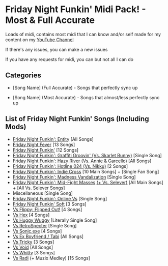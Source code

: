 
# Friday Night Funkin' Midi Pack! - Most & Full Accurate

Loads of midi, contains most midi that I can know and/or self made for my content on my [YouTube Channel](https://www.youtube.com/channel/UCqNkUuUOYPHVsIpgk3FBStg)

If there's any issues, you can make a new issues

If you have any requests for midi, you can but not all I can do


## Categories

- [Song Name] (Full Accurate) - Songs that perfectly sync up

- [Song Name] (Most Accurate) - Songs that almost/less perfectly sync up
## List of Friday Night Funkin' Songs (Including Mods)

- [Friday Night Funkin': Entity](https://gamebanana.com/mods/284934) [All Songs]
- [Friday Night Fever](https://gamebanana.com/mods/310465) [13 Songs]
- [Friday Night Funkin'](https://ninja-muffin24.itch.io/funkin) [12 Songs]
- [Friday Night Funkin': Graffiti Groovin' (Vs. Skarlet Bunny)](https://gamebanana.com/mods/409366) [Single Song]
- [Friday Night Funkin': Hazy River (Vs. Annie & Garcello)](https://gamebanana.com/mods/374660) [All Songs]
- [Friday Night Funkin': Hotline 024 (Vs. Nikku)](https://gamebanana.com/mods/373298) [2 Songs]
- [Friday Night Funkin': Indie Cross](https://gamejolt.com/games/indiecross/643540) [10 Main Songs] + [Single Fan Song]
- [Friday Night Funkin': Madness Vandalization](https://gamebanana.com/mods/327032) [Single Song]
- [Friday Night Funkin': Mid-Fight Masses](https://tmm69.itch.io/fnf-mid-fight-masses) [(+ Vs. Selever)](https://gamejolt.com/games/fnf-vs-selever/650777) [All Main Songs] + [All Vs. Selever Songs]
- Miscellaneous [Single Song]
- [Friday Night Funkin': Online Vs](https://gamebanana.com/mods/286594) [Single Song]
- [Friday Night Funkin' Soft](https://gamebanana.com/mods/312803) [3 Songs]
- [Vs Flippy: Flipped Out!](https://gamebanana.com/mods/408214) [4 Songs]
- [Vs Hex](https://gamebanana.com/mods/44225) [4 Songs]
- [Vs Huggy Wuggy](https://gamejolt.com/games/huggywuggyfnf/657741) [Literally Single Song]
- [Vs RetroSpecter](https://gamebanana.com/mods/317366) [Single Song]
- [Vs Sonic.exe](https://gamebanana.com/mods/316022) [4 Songs]
- [Vs Ex Boyfriend / Tabi](https://gamebanana.com/mods/286388) [All Songs]
- [Vs Tricky](https://gamebanana.com/mods/44334) [3 Songs]
- [Vs Void](https://gamebanana.com/mods/307819) [All Songs]
- [Vs Whitty](https://gamebanana.com/mods/354884) [3 Songs]
- [Vs Radi](https://gamebanana.com/mods/403483) (+ Muzix Medley) [15 Songs]